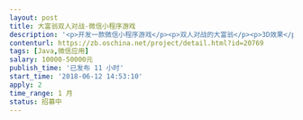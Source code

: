 ```yaml
---                
layout: post       
title: 大富翁双人对战-微信小程序游戏           
description: '<p>开发一款微信小程序游戏</p><p>双人对战的大富翁</p><p>3D效果</p><p>可参照微信小游戏：   小富婆</p><p>详聊微信：zhaodongbusy</p>'     
contenturl: https://zb.oschina.net/project/detail.html?id=20769      
tags: [Java,微信应用]            
salary: 10000-50000元          
publish_time: '已发布 11 小时'         
start_time: '2018-06-12 14:53:10'           
apply: 2                   
time_range: 1 月              
status: 招募中                  
---                 
```

